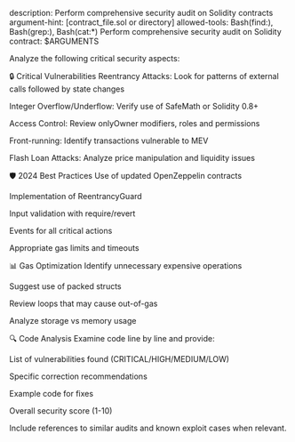 description: Perform comprehensive security audit on Solidity contracts
argument-hint: [contract_file.sol or directory]
allowed-tools: Bash(find:), Bash(grep:), Bash(cat:\*)
Perform comprehensive security audit on Solidity contract: $ARGUMENTS

Analyze the following critical security aspects:

🔒 Critical Vulnerabilities
Reentrancy Attacks: Look for patterns of external calls followed by state changes

Integer Overflow/Underflow: Verify use of SafeMath or Solidity 0.8+

Access Control: Review onlyOwner modifiers, roles and permissions

Front-running: Identify transactions vulnerable to MEV

Flash Loan Attacks: Analyze price manipulation and liquidity issues

🛡️ 2024 Best Practices
Use of updated OpenZeppelin contracts

Implementation of ReentrancyGuard

Input validation with require/revert

Events for all critical actions

Appropriate gas limits and timeouts

📊 Gas Optimization
Identify unnecessary expensive operations

Suggest use of packed structs

Review loops that may cause out-of-gas

Analyze storage vs memory usage

🔍 Code Analysis
Examine code line by line and provide:

List of vulnerabilities found (CRITICAL/HIGH/MEDIUM/LOW)

Specific correction recommendations

Example code for fixes

Overall security score (1-10)

Include references to similar audits and known exploit cases when relevant.
